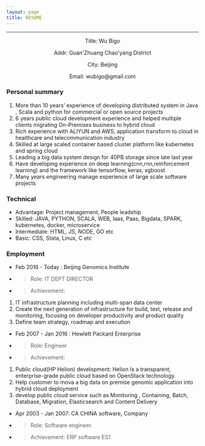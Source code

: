 ```yaml
---
layout: page
title: RESUME
---
```




---
<p align="center">Title: Wu Bigo</p>
<p align="center">Addr: Guan'Zhuang Chao'yang District</p>
<p align="center">City: Beijing</p>
<p align="center">Email: wubigo@gmail.com</p>



### Personal summary

>
1. More than 10 years’ experience of developing  distributed system in Java , Scala and python
for commercial or open source projects
2. 6 years public cloud development experience and helped multiple clients migrating On-Premises business to hybrid cloud
3. Rich experience with ALIYUN and AWS, application transform to cloud in healthcare and telecommunication industry
4. Skilled at large scaled container based cluster platform like kubernetes and spring cloud
5. Leading a big data system design for 40PB storage since late last year
6. Have developing experience on deep learning(cnn,rnn,reinforcement learning) and the framework like tensorflow, keras, xgboost
7. Many years engineering manage experience of large scale software projects



### Technical

- Advantage: Project management, People leadship
- Skilled: JAVA, PYTHON, SCALA, WEB, Iaas, Paas, Bigdata, SPARK, kubernetes, docker, microservice
- Intermediate: HTML, JS, NODE, GO etc
- Basic: CSS, Stata, Linux, C etc

### Employment
- Feb 2016 - Today : Beijing Genomics Institute

- > Role: IT DEPT DIRECTOR
- > Achievement:
1. IT infrastructure planning including multi-span data center
2. Create the next generation of infrastructure for build, test, release and monitoring, focusing on developer productivity and product quality
3. Define team strategy, roadmap and execution

- Feb 2007 - Jan 2016 : Hewlett Packard Enterprise

- > Role: Engineer
- > Achievement:
1. Public cloud(HP Helion) development: Helion Is a transparent, enterprise-grade public cloud based on OpenStack technology.
2. Help customer to mova a big data on premise genomic application into hybrid cloud deployment
3. develop public cloud service such as Monitoring , Containing, Batch, Database, Migration, Elasticsearch and Content Delivery

- Apr 2003 - Jan 2007: CA CHINA software, Company

- > Role: Software engineer.
- > Achievement: ERP software ES1
